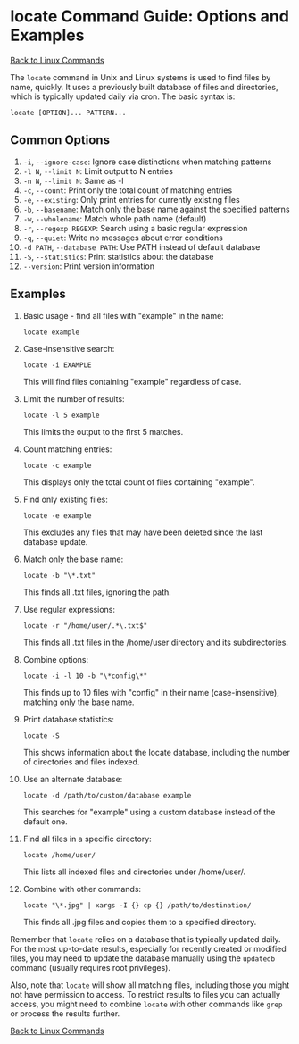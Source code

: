 # locate Command Guide: Options and Examples

[Back to Linux Commands](../readme.md)

The `locate` command in Unix and Linux systems is used to find files by name, quickly. It uses a previously built database of files and directories, which is typically updated daily via cron. The basic syntax is:

```
locate [OPTION]... PATTERN...
```

## Common Options

1. `-i`, `--ignore-case`: Ignore case distinctions when matching patterns
2. `-l N`, `--limit N`: Limit output to N entries
3. `-n N`, `--limit N`: Same as -l
4. `-c`, `--count`: Print only the total count of matching entries
5. `-e`, `--existing`: Only print entries for currently existing files
6. `-b`, `--basename`: Match only the base name against the specified patterns
7. `-w`, `--wholename`: Match whole path name (default)
8. `-r`, `--regexp REGEXP`: Search using a basic regular expression
9. `-q`, `--quiet`: Write no messages about error conditions
10. `-d PATH`, `--database PATH`: Use PATH instead of default database
11. `-S`, `--statistics`: Print statistics about the database
12. `--version`: Print version information

## Examples

1. Basic usage - find all files with "example" in the name:
   ```
   locate example
   ```

2. Case-insensitive search:
   ```
   locate -i EXAMPLE
   ```
   This will find files containing "example" regardless of case.

3. Limit the number of results:
   ```
   locate -l 5 example
   ```
   This limits the output to the first 5 matches.

4. Count matching entries:
   ```
   locate -c example
   ```
   This displays only the total count of files containing "example".

5. Find only existing files:
   ```
   locate -e example
   ```
   This excludes any files that may have been deleted since the last database update.

6. Match only the base name:
   ```
   locate -b "\*.txt"
   ```
   This finds all .txt files, ignoring the path.

7. Use regular expressions:
   ```
   locate -r "/home/user/.*\.txt$"
   ```
   This finds all .txt files in the /home/user directory and its subdirectories.

8. Combine options:
   ```
   locate -i -l 10 -b "\*config\*"
   ```
   This finds up to 10 files with "config" in their name (case-insensitive), matching only the base name.

9. Print database statistics:
   ```
   locate -S
   ```
   This shows information about the locate database, including the number of directories and files indexed.

10. Use an alternate database:
    ```
    locate -d /path/to/custom/database example
    ```
    This searches for "example" using a custom database instead of the default one.

11. Find all files in a specific directory:
    ```
    locate /home/user/
    ```
    This lists all indexed files and directories under /home/user/.

12. Combine with other commands:
    ```
    locate "\*.jpg" | xargs -I {} cp {} /path/to/destination/
    ```
    This finds all .jpg files and copies them to a specified directory.

Remember that `locate` relies on a database that is typically updated daily. For the most up-to-date results, especially for recently created or modified files, you may need to update the database manually using the `updatedb` command (usually requires root privileges).

Also, note that `locate` will show all matching files, including those you might not have permission to access. To restrict results to files you can actually access, you might need to combine `locate` with other commands like `grep` or process the results further.

[Back to Linux Commands](../readme.md)

